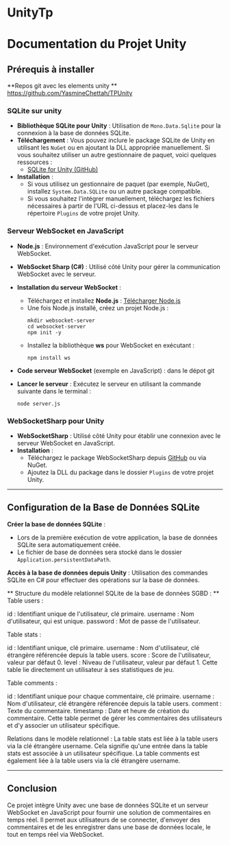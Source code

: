 # UnityTp


# Documentation du Projet Unity

## **Prérequis à installer**
**Repos git avec les elements unity ** 
https://github.com/YasmineChettah/TPUnity

### **SQLite sur unity**
   - **Bibliothèque SQLite pour Unity** : Utilisation de `Mono.Data.Sqlite` pour la connexion à la base de données SQLite.
   - **Téléchargement** : Vous pouvez inclure le package SQLite de Unity en utilisant les `NuGet` ou en ajoutant la DLL appropriée manuellement. Si vous souhaitez utiliser un autre gestionnaire de paquet, voici quelques ressources :
     - [SQLite for Unity (GitHub)](https://github.com/artyom-mirzoyan/sqlite-unity)
   - **Installation** :
     - Si vous utilisez un gestionnaire de paquet (par exemple, NuGet), installez `System.Data.SQLite` ou un autre package compatible.
     - Si vous souhaitez l'intégrer manuellement, téléchargez les fichiers nécessaires à partir de l'URL ci-dessus et placez-les dans le répertoire `Plugins` de votre projet Unity.

### **Serveur WebSocket en JavaScript**
   - **Node.js** : Environnement d'exécution JavaScript pour le serveur WebSocket.
   - **WebSocket Sharp (C#)** : Utilisé côté Unity pour gérer la communication WebSocket avec le serveur.
   - **Installation du serveur WebSocket** :
     - Téléchargez et installez **Node.js** : [Télécharger Node.js](https://nodejs.org/)
     - Une fois Node.js installé, créez un projet Node.js :
       ```
       mkdir websocket-server
       cd websocket-server
       npm init -y
       ```
     - Installez la bibliothèque **ws** pour WebSocket en exécutant :
       ```
       npm install ws
       ```

   - **Code serveur WebSocket** (exemple en JavaScript) :
    dans le dépot git

   - **Lancer le serveur** :
     Exécutez le serveur en utilisant la commande suivante dans le terminal :
     ```
     node server.js
     ```

### **WebSocketSharp pour Unity**
   - **WebSocketSharp** : Utilisé côté Unity pour établir une connexion avec le serveur WebSocket en JavaScript.
   - **Installation** :
     - Téléchargez le package WebSocketSharp depuis [GitHub](https://github.com/sta/websocket-sharp) ou via NuGet.
     - Ajoutez la DLL du package dans le dossier `Plugins` de votre projet Unity.

---

## **Configuration de la Base de Données SQLite**

 **Créer la base de données SQLite** :
   - Lors de la première exécution de votre application, la base de données SQLite sera automatiquement créée.
   - Le fichier de base de données sera stocké dans le dossier `Application.persistentDataPath`.

  **Accès à la base de données depuis Unity** :
   Utilisation des commandes SQLite en C# pour effectuer des opérations sur la base de données. 

** Structure du modèle relationnel SQLite de la base de données SGBD : ** 
Table users :

id : Identifiant unique de l'utilisateur, clé primaire.
username : Nom d'utilisateur, qui est unique.
password : Mot de passe de l'utilisateur.

Table stats :

id : Identifiant unique, clé primaire.
username : Nom d'utilisateur, clé étrangère référencée depuis la table users.
score : Score de l'utilisateur, valeur par défaut 0.
level : Niveau de l'utilisateur, valeur par défaut 1.
Cette table lie directement un utilisateur à ses statistiques de jeu.

Table comments :

id : Identifiant unique pour chaque commentaire, clé primaire.
username : Nom d'utilisateur, clé étrangère référencée depuis la table users.
comment : Texte du commentaire.
timestamp : Date et heure de création du commentaire.
Cette table permet de gérer les commentaires des utilisateurs et d'y associer un utilisateur spécifique.

Relations dans le modèle relationnel :
La table stats est liée à la table users via la clé étrangère username. Cela signifie qu'une entrée dans la table stats est associée à un utilisateur spécifique.
La table comments est également liée à la table users via la clé étrangère username.

---

## **Conclusion**
Ce projet intègre Unity avec une base de données SQLite et un serveur WebSocket en JavaScript pour fournir une solution de commentaires en temps réel. Il permet aux utilisateurs de se connecter, d'envoyer des commentaires et de les enregistrer dans une base de données locale, le tout en temps réel via WebSocket.
